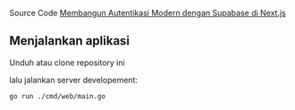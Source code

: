 Source Code [Membangun Autentikasi Modern dengan Supabase di Next.js](https://liataja.id//tutorial/membuat-ecommerce-dengan-go-part1)

## Menjalankan aplikasi

Unduh atau clone repository ini

lalu jalankan server developement:

```bash
go run ./cmd/web/main.go
```

